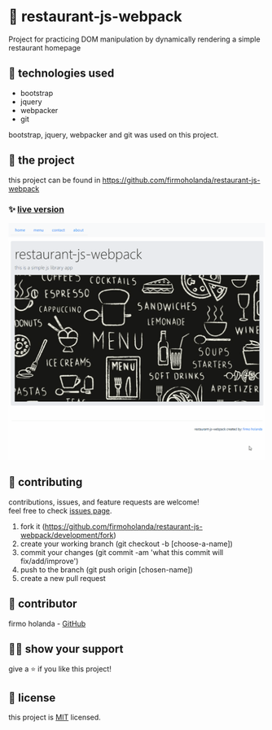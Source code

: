 # 📃 restaurant-js-webpack

Project for practicing DOM manipulation by dynamically rendering a simple restaurant homepage



## 📡 technologies used

- bootstrap
- jquery
- webpacker
- git

bootstrap, jquery, webpacker and git was used on this project.



## 🚀 the project

this project can be found in https://github.com/firmoholanda/restaurant-js-webpack


### ✨ [live version](https://raw.githack.com/firmoholanda/restaurant-js-webpack/release/dist/index.html#)

<a href="https://firmoholanda.github.io/" target="_blank">
    <img alt="app image" src="https://github.com/firmoholanda/restaurant-js-webpack/blob/release/dist/public/animation.gif"/>
</a>



## 🤝 contributing

contributions, issues, and feature requests are welcome!<br/>feel free to check [issues page](hhttps://github.com/firmoholanda/restaurant-js-webpack/development/issues).

1. fork it (https://github.com/firmoholanda/restaurant-js-webpack/development/fork)
2. create your working branch (git checkout -b [choose-a-name])
3. commit your changes (git commit -am 'what this commit will fix/add/improve')
4. push to the branch (git push origin [chosen-name])
5. create a new pull request



## 🤖 contributor


firmo holanda - [GitHub](https://github.com/firmoholanda)



## 🙋‍♂ show your support

give a ⭐️ if you like this project!



## 📝 license

this project is [MIT](https://github.com/firmoholanda/restaurant-js-webpack/development/license.txt) licensed.
